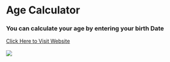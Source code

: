 <h1>Age Calculator</h1>
<h3>You can calculate your age by entering your birth Date</h3>
<a href="https://sanketvyadav.github.io/age_calculator/">Click Here to Visit Website</a>
<br><br>

<img src="https://i.imgur.com/oZV9f7a.png">
